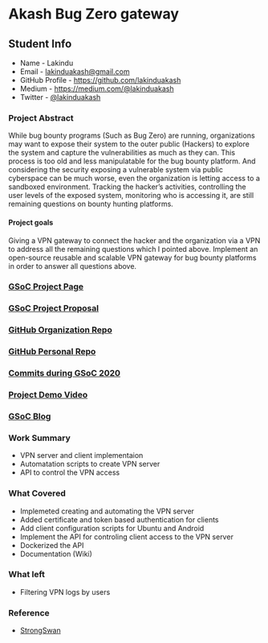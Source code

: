 # Akash	Bug Zero gateway

## Student Info

* Name - Lakindu
* Email - lakinduakash@gmail.com
* GitHub Profile - https://github.com/lakinduakash
* Medium - https://medium.com/@lakinduakash
* Twitter - [@lakinduakash](https://twitter.com/lakinduakash)

### Project Abstract

While bug bounty programs (Such as Bug Zero)  are running, organizations may want to expose their system to the outer public (Hackers) to explore the system and capture the vulnerabilities as much as they can. This process is too old and less manipulatable for the bug bounty platform. And considering the security exposing a vulnerable system via public cyberspace can be much worse, even the organization is letting access to a sandboxed environment. Tracking the hacker’s activities, controlling the user levels of the exposed system, monitoring who is accessing it, are still remaining questions on bounty hunting platforms.

#### Project goals

Giving a VPN gateway to connect the hacker and the organization via a VPN to address all the remaining questions which I pointed above.
Implement  an open-source reusable and scalable  VPN gateway for  bug bounty platforms in order to answer all questions above.


### [GSoC Project Page](https://summerofcode.withgoogle.com/projects/#5072594765611008)

### [GSoC Project Proposal](https://docs.google.com/document/d/1EaNYNpOtgcpeXXvsl0YM0rvAXhugV_3Uqxnq2NXoq4c/edit?usp=sharing)

### [GitHub Organization Repo](https://github.com/bug-zero/bugzero-gateway)

### [GitHub Personal Repo](https://github.com/lakinduakash/bugzero-gateway)

### [Commits during GSoC 2020](https://github.com/bug-zero/bugzero-gateway/commits?author=lakinduakash)

### [Project Demo Video](https://youtu.be/yVDkD6LIkBI)

### [GSoC Blog](https://medium.com/scorelab/gsoc-with-scorelab-2020-85bb68602183)

### Work Summary

- VPN server and client implementaion
- Automatation scripts to create VPN server
- API to control the VPN access

### What Covered

- Implemeted creating and automating the VPN server
- Added certificate and token based authentication for clients
- Add client configuration scripts for Ubuntu and Android
- Implement the API for controling client access to the VPN server
- Dockerized the API
- Documentation (Wiki)

### What left
- Filtering VPN logs by users

### Reference

- [StrongSwan](https://www.strongswan.org/)
